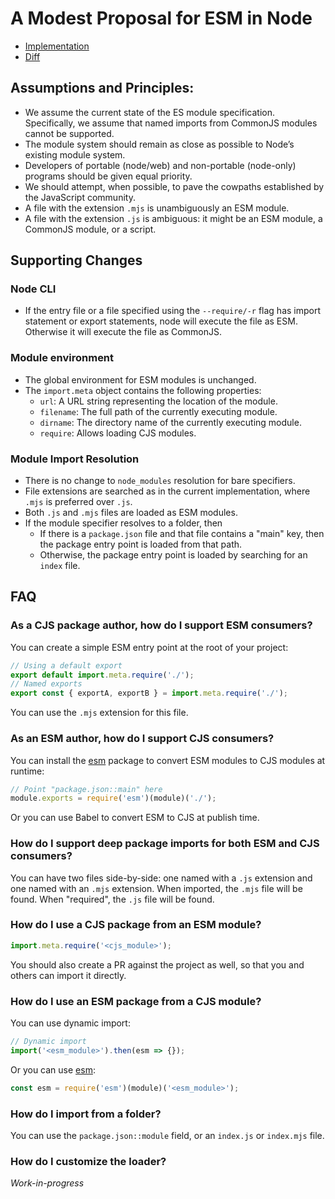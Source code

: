 # A Modest Proposal for ESM in Node

- [Implementation](https://github.com/zenparsing/node/tree/node-esm-proposal)
- [Diff](https://github.com/nodejs/node/compare/master...zenparsing:node-esm-proposal)

## Assumptions and Principles:

-	We assume the current state of the ES module specification. Specifically, we assume that named imports from CommonJS modules cannot be supported.
-	The module system should remain as close as possible to Node’s existing module system.
-	Developers of portable (node/web) and non-portable (node-only) programs should be given equal priority.
-	We should attempt, when possible, to pave the cowpaths established by the JavaScript community.
-	A file with the extension `.mjs` is unambiguously an ESM module.
-	A file with the extension `.js` is ambiguous: it might be an ESM module, a CommonJS module, or a script.

## Supporting Changes

### Node CLI

- If the entry file or a file specified using the `--require/-r` flag has import statement or export statements, node will execute the file as ESM. Otherwise it will execute the file as CommonJS.

### Module environment

- The global environment for ESM modules is unchanged.
- The `import.meta` object contains the following properties:
  - `url`: A URL string representing the location of the module.
  - `filename`: The full path of the currently executing module.
  - `dirname`: The directory name of the currently executing module.
  - `require`: Allows loading CJS modules.

### Module Import Resolution

- There is no change to `node_modules` resolution for bare specifiers.
- File extensions are searched as in the current implementation, where `.mjs` is preferred over `.js`.
- Both `.js` and `.mjs` files are loaded as ESM modules.
- If the module specifier resolves to a folder, then
  - If there is a `package.json` file and that file contains a "main" key, then the package entry point is loaded from that path.
  - Otherwise, the package entry point is loaded by searching for an `index` file.

## FAQ

### As a CJS package author, how do I support ESM consumers?

You can create a simple ESM entry point at the root of your project:

```js
// Using a default export
export default import.meta.require('./');
// Named exports
export const { exportA, exportB } = import.meta.require('./');
```

You can use the `.mjs` extension for this file.

### As an ESM author, how do I support CJS consumers?

You can install the [esm](https://github.com/standard-things/esm) package to convert ESM modules to CJS modules at runtime:

```js
// Point "package.json::main" here
module.exports = require('esm')(module)('./');
```

Or you can use Babel to convert ESM to CJS at publish time.

### How do I support deep package imports for both ESM and CJS consumers?

You can have two files side-by-side: one named with a `.js` extension and one named with an `.mjs` extension. When imported, the `.mjs` file will be found. When "required", the `.js` file will be found.

### How do I use a CJS package from an ESM module?

```js
import.meta.require('<cjs_module>');
```

You should also create a PR against the project as well, so that you and others can import it directly.

### How do I use an ESM package from a CJS module?

You can use dynamic import:

```js
// Dynamic import
import('<esm_module>').then(esm => {});
```

Or you can use [esm](https://github.com/standard-things/esm):

```js
const esm = require('esm')(module)('<esm_module>');
```

### How do I import from a folder?

You can use the `package.json::module` field, or an `index.js` or `index.mjs` file.

### How do I customize the loader?

*Work-in-progress*
